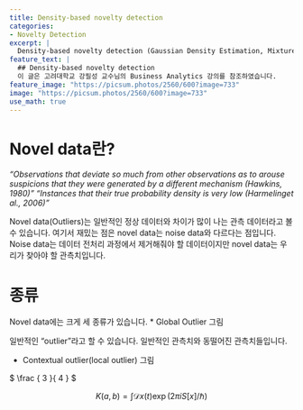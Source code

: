 ```yaml
---
title: Density-based novelty detection
categories: 
- Novelty Detection
excerpt: |
  Density-based novelty detection (Gaussian Density Estimation, Mixture of Gaussian, Kernel Density Estimation, LOF)
feature_text: |
  ## Density-based novelty detection
  이 글은 고려대학교 강필성 교수님의 Business Analytics 강의를 참조하였습니다.
feature_image: "https://picsum.photos/2560/600?image=733"
image: "https://picsum.photos/2560/600?image=733"
use_math: true
---
```


<h1> Novel data란? </h1> 

<em> “Observations that deviate so much from other observations as to arouse suspicions that they were generated by a different mechanism (Hawkins, 1980)”
“Instances that their true probability density is very low (Harmelinget al., 2006)” </em>

Novel data(Outliers)는 일반적인 정상 데이터와 차이가 많이 나는 관측 데이터라고 볼 수 있습니다. 
여기서 재밌는 점은 novel data는 noise data와 다르다는 점입니다. Noise data는 데이터 전처리 과정에서 제거해줘야 할 데이터이지만 novel data는 우리가 찾아야 할 관측치입니다. 

<h1> 종류 </h1>
Novel data에는 크게 세 종류가 있습니다. 
* Global Outlier
그림

일반적인 “outlier”라고 할 수 있습니다. 일반적인 관측치와 동떨어진 관측치들입니다.

* Contextual outlier(local outlier)
그림


$ \frac { 3 }{ 4 } $

$$
K(a,b) = \int \mathcal{D}x(t) \exp(2\pi i S[x]/\hbar)
$$
